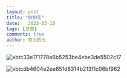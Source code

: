 ```yaml
---
layout: post
title: "拍拍花"
date:   2023-03-10
tags: [日常]
comments: true
author: 努力的七
---
```


<!-- more -->

![xbtc33e171778a6b5253be4ebe3de5502c17](https://cdn.xiejiaqi.cn/2023/03/18/641572fd0e997.jpg!img)

![xbtcdb4604e2ee651d8314b213f1c06bf962](https://cdn.xiejiaqi.cn/2023/03/18/6415732a55f20.jpg!img)​

